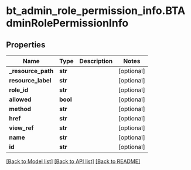 # bt_admin_role_permission_info.BTAdminRolePermissionInfo

## Properties
Name | Type | Description | Notes
------------ | ------------- | ------------- | -------------
**_resource_path** | **str** |  | [optional] 
**resource_label** | **str** |  | [optional] 
**role_id** | **str** |  | [optional] 
**allowed** | **bool** |  | [optional] 
**method** | **str** |  | [optional] 
**href** | **str** |  | [optional] 
**view_ref** | **str** |  | [optional] 
**name** | **str** |  | [optional] 
**id** | **str** |  | [optional] 

[[Back to Model list]](../README.md#documentation-for-models) [[Back to API list]](../README.md#documentation-for-api-endpoints) [[Back to README]](../README.md)



